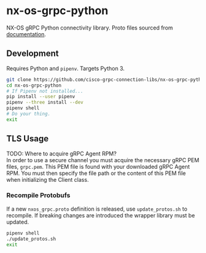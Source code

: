 # nx-os-grpc-python
NX-OS gRPC Python connectivity library. Proto files sourced from [documentation](https://www.cisco.com/c/en/us/td/docs/switches/datacenter/nexus9000/sw/7-x/programmability/guide/b_Cisco_Nexus_9000_Series_NX-OS_Programmability_Guide_7x/b_Cisco_Nexus_9000_Series_NX-OS_Programmability_Guide_7x_chapter_010111.html#id_41517).

## Development
Requires Python and `pipenv`. Targets Python 3.

```bash
git clone https://github.com/cisco-grpc-connection-libs/nx-os-grpc-python.git
cd nx-os-grpc-python
# If Pipenv not installed...
pip install --user pipenv
pipenv --three install --dev
pipenv shell
# Do your thing.
exit
```

## TLS Usage
TODO: Where to acquire gRPC Agent RPM?  
In order to use a secure channel you must acquire the necessary gRPC PEM files, `grpc.pem`. This PEM file is found with your downloaded gRPC Agent RPM. You must then specify the file path or the content of this PEM file when initializing the Client class.

### Recompile Protobufs
If a new `nxos_grpc.proto` definition is released, use `update_protos.sh` to recompile. If breaking changes are introduced the wrapper library must be updated.

```bash
pipenv shell
./update_protos.sh
exit
```
